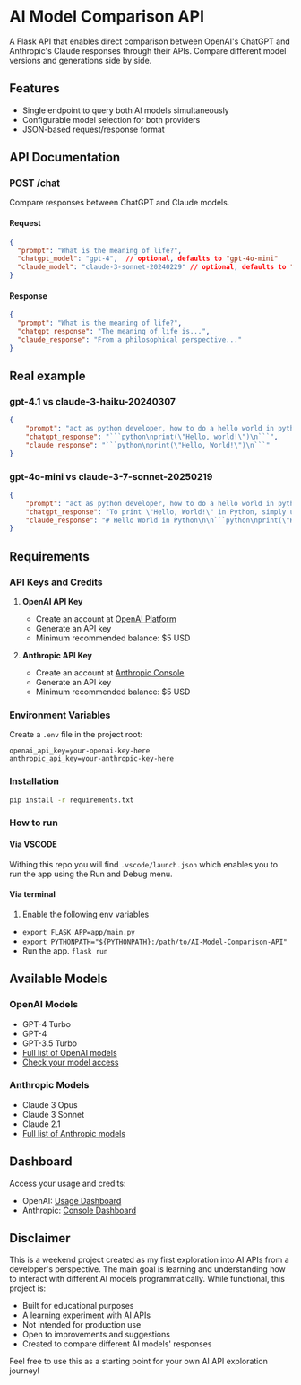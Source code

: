 # AI Model Comparison API

A Flask API that enables direct comparison between OpenAI's ChatGPT and Anthropic's Claude responses through their APIs. Compare different model versions and generations side by side.

## Features

- Single endpoint to query both AI models simultaneously
- Configurable model selection for both providers
- JSON-based request/response format

## API Documentation

### POST /chat

Compare responses between ChatGPT and Claude models.

#### Request

```json
{
  "prompt": "What is the meaning of life?",
  "chatgpt_model": "gpt-4",  // optional, defaults to "gpt-4o-mini"
  "claude_model": "claude-3-sonnet-20240229" // optional, defaults to "claude-3-7-sonnet-20250219"
}
```

#### Response

```json
{
  "prompt": "What is the meaning of life?",
  "chatgpt_response": "The meaning of life is...",
  "claude_response": "From a philosophical perspective..."
}
```

## Real example

### gpt-4.1 vs claude-3-haiku-20240307

```json
{
    "prompt": "act as python developer, how to do a hello world in python. Keep it short",
    "chatgpt_response": "```python\nprint(\"Hello, world!\")\n```",
    "claude_response": "```python\nprint(\"Hello, World!\")\n```"
}
```

### gpt-4o-mini vs claude-3-7-sonnet-20250219

```json
{
    "prompt": "act as python developer, how to do a hello world in python. Keep it short",
    "chatgpt_response": "To print \"Hello, World!\" in Python, simply use the `print` function. Here's the code:\n\n```python\nprint(\"Hello, World!\")\n```\n\nRun this code in your Python environment, and it will display the message.",
    "claude_response": "# Hello World in Python\n\n```python\nprint(\"Hello, World!\")\n```\n\nThat's it! Just save this in a file with `.py` extension (e.g., `hello.py`) and run it with `python hello.py` from your command line."
}
```

## Requirements

### API Keys and Credits

1. **OpenAI API Key**
   - Create an account at [OpenAI Platform](https://platform.openai.com)
   - Generate an API key
   - Minimum recommended balance: $5 USD

2. **Anthropic API Key**
   - Create an account at [Anthropic Console](https://console.anthropic.com)
   - Generate an API key
   - Minimum recommended balance: $5 USD

### Environment Variables

Create a `.env` file in the project root:

```env
openai_api_key=your-openai-key-here
anthropic_api_key=your-anthropic-key-here
```

### Installation

```bash
pip install -r requirements.txt
```

### How to run

#### Via VSCODE
Withing this repo you will find `.vscode/launch.json` which enables you to run the app using the Run and Debug menu.

#### Via terminal
1. Enable the following env variables
  - `export FLASK_APP=app/main.py`
  - `export PYTHONPATH="${PYTHONPATH}:/path/to/AI-Model-Comparison-API"`
  - Run the app. `flask run`

## Available Models

### OpenAI Models
- GPT-4 Turbo
- GPT-4
- GPT-3.5 Turbo
- [Full list of OpenAI models](https://platform.openai.com/docs/models)
- [Check your model access](https://platform.openai.com/settings/organization/limits)

### Anthropic Models
- Claude 3 Opus
- Claude 3 Sonnet
- Claude 2.1
- [Full list of Anthropic models](https://docs.anthropic.com/en/api/models-list)

## Dashboard

Access your usage and credits:
- OpenAI: [Usage Dashboard](https://platform.openai.com/usage)
- Anthropic: [Console Dashboard](https://console.anthropic.com/settings/usage)

## Disclaimer

This is a weekend project created as my first exploration into AI APIs from a developer's perspective. The main goal is learning and understanding how to interact with different AI models programmatically. While functional, this project is:

- Built for educational purposes
- A learning experiment with AI APIs
- Not intended for production use
- Open to improvements and suggestions
- Created to compare different AI models' responses

Feel free to use this as a starting point for your own AI API exploration journey!

